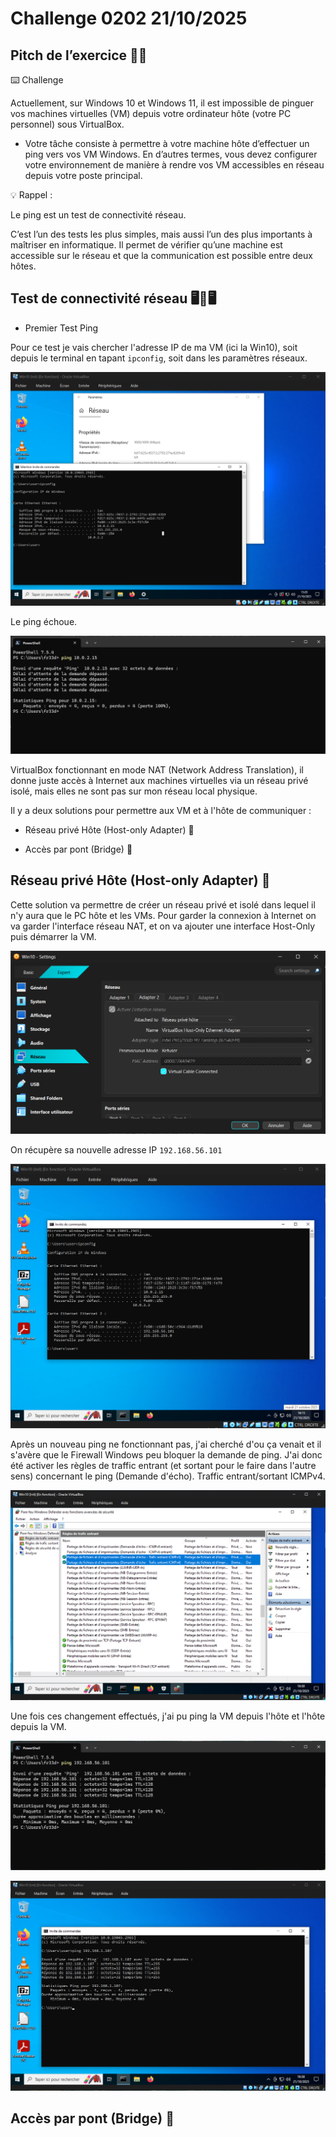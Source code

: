 # Challenge 0202 21/10/2025

## Pitch de l’exercice 🧑‍🏫

⌨️ Challenge

Actuellement, sur Windows 10 et Windows 11, il est impossible de pinguer vos machines virtuelles (VM) depuis votre ordinateur hôte (votre PC personnel) sous VirtualBox.

- Votre tâche consiste à permettre à votre machine hôte d’effectuer un ping vers vos VM Windows.
En d’autres termes, vous devez configurer votre environnement de manière à rendre vos VM accessibles en réseau depuis votre poste principal.

💡 Rappel :

Le ping est un test de connectivité réseau.

C’est l’un des tests les plus simples, mais aussi l’un des plus importants à maîtriser en informatique. Il permet de vérifier qu’une machine est accessible sur le réseau et que la communication est possible entre deux hôtes.

## Test de connectivité réseau 🖥️🔄🖥️

- Premier Test Ping

Pour ce test je vais chercher l'adresse IP de ma VM (ici la Win10), soit depuis le terminal en tapant ``ipconfig``, soit dans les paramètres réseaux.

![ip](../images/VM-IP1.png)

Le ping échoue.

![failipconfig](../images/VM-IPping.png)

VirtualBox fonctionnant en mode NAT (Network Address Translation), il donne juste accès à Internet aux machines virtuelles via un réseau privé isolé, mais elles ne sont pas sur mon réseau local physique.

Il y a deux solutions pour permettre aux VM et à l'hôte de communiquer :

- Réseau privé Hôte (Host-only Adapter) 🔗

- Accès par pont (Bridge) 🌉

## Réseau privé Hôte (Host-only Adapter) 🔗

Cette solution va permettre de créer un réseau privé et isolé dans lequel il n'y aura que le PC hôte et les VMs. Pour garder la connexion à Internet on va garder l'interface réseau NAT, et on va ajouter une interface Host-Only puis démarrer la VM.

![Host](../images/VM-IP-Host.png)

On récupère sa nouvelle adresse IP ``192.168.56.101``

![Host IP](../images/VM-IPHostIP.png)

Après un nouveau ping ne fonctionnant pas, j'ai cherché d'ou ça venait et il s'avère que le Firewall Windows peu bloquer la demande de ping. J'ai donc été activer les règles de traffic entrant (et sortant pour le faire dans l'autre sens) concernant le ping (Demande d'écho). Traffic entrant/sortant ICMPv4.

![firewall rules](../images/VM-IP-firewall.png)

Une fois ces changement effectués, j'ai pu ping la VM depuis l'hôte et l'hôte depuis la VM.

![VM ping](../images/VM-IP-hostpingokw10.png)

![Host ping](../images/VM-IP-hostpingedokw10.png)

## Accès par pont (Bridge) 🌉
